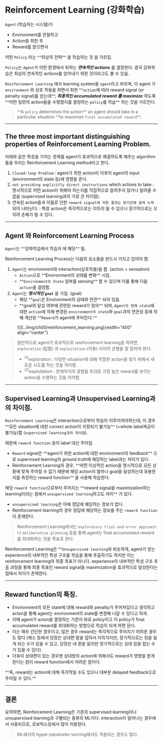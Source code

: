 # Reinforcement Learning (강화학습)

`Agent` (학습하는 시스템)가   

* Environment를 관찰하고  
* Action을 취한 후  
* Reward를 받으면서  

어떤 `Policy` 라는 ^^최상의 전략^^ 을 학습하는 것 을 가르킴.

`Policy`는 `Agent`가 어떤 환경에서 취하는 ***연속적인 actions*** 를 결정한다. 결국 강화학습은 최상의 연속적인 actions를 얻어내기 위한 것이라고도 볼 수 있음.

`Reinforcement Learning` 에서 learning system을 `agent`라고 부르며, 이 agent 가 `environment` 와 상호 작용을 하면서 취한 ^^`action`에 따라 reward signal (or penalty signal)를 얻는데^^, ***최종적인 accumulated reward 를 maximize*** 하도록 ^^어떤 일련의 action들을 수행할지를 결정하는 `policy`를 학습^^ 하는 것을 가르킨다.

> ^^A `policy` determines the action^^ an agent should take in a particular situation ^^to maximize `final accumulated reward`^^.

---

## The three most important distinguishing properties of Reinforcement Learning Problem.

아래와 같은 특징을 가지는 문제를 agent가 효과적으로 해결하도록 해주는 algorithm들을 우리는 Reinforcement Learning method라고 한다.

1. `Closed-loop Problem` : agent가 취한 action이 이후의 agent의 input (environment의 state 등)에 영향을 준다. 
2. `not providing explicitly direct instructions` which actions to take : 명시적으로 어떤 action이 취해야 하는지를 직접적으로 알려주지 않거나 알려줄 수 없음 (supervised learning과의 가장 큰 차이점).
3. 연속된 action들과 이들로 인한 `reward signal에 의한 결과는 장기간에 걸쳐 누적` 되어 나타난다. : 특정 action은 즉각적으로는 이득이 될 수 있으나 장기적으로는 오히려 손해가 될 수 있다.

---

## Agent 와 Reinforcement Learning Process

`Agent`는 ^^강화학습에서 학습자 에 해당^^ 됨.

Reinforcement Learning Process는 다음의 요소들을 반드시 가지고 있어야 함.

1. `Agent`는 environment와 interaction(상호작용)을 함. (action + sensation)
    - `Action`으로 ^^Environment의 상태를 변화^^ 시킴.
    - ^^`Environment의 State` 일부를 sensing^^ 할 수 있으며 이를 통해 다음 `action`을 결정함.
2. `Agent`는 ***명시적인 `goal`*** 을 가짐. (goal)
    - 해당 ^^`goal`은 Environment의 상태와 연관^^ 되어 있음.
    - ^^goal의 달성 여부에 관련된 reward가 정의^^ 되며, `Agent의 현재 state`에 대한 `action`에 의해 변경된 `environment의 state`와 `goal`과의 연관성 등에 의해 계산된 ^^`Reward`가 agent에 주어진다.^^

<figure markdown>
![](../img/ch00/reinforcement_learning.png){width="400" align="center"}
</figure>

> 일반적으로 agent가 효과적으로 reinforcement learning을 하려면, `exploration` (탐험) 과 `exploitation` (이용) 사이의 균형을 잘 잡아야 한다.  
>  
> * $^{(1)}$exploration : 다양한 situation에 대해 적절한 action을 찾기 위해서 새로운 시도를 하는 것을 의미함.  
> * $^{(2)}$exploitation : 현재까지의 경험을 토대로 가장 높은 reward를 보이는 action을 수행하는 것을 의미함.

---

## Supervised Learning과 Unsupervised Learning과의 차이점.

`Reinforcement Learning`은 interaction으로부터 학습이 이루어져야하는데, 이 경우 ^^모든 situation에 대한 correct action이 지정되기 불가능^^ (=whole label제공이 불가능)함 (`supervised learning과의 차이점`).  

때문에 `reward function` 등이 label 대신 주어짐. 

* `Reward` signal은 ^^agent가 취한 action에 대한 environment의 feedback^^ 으로 supervised learning의 ground truth에 해당하는 label과는 차이가 있다.  
*  Reinforcement Learning의 경우, ^^어떤 이상적인 action을 명시적으로 모든 상황에 맞게 주어질 수 없기 때문에 해당 action이 얼마나 goal을 달성하는데 유용한지를 측정하는 reward function^^ 을 사용헤 학습한다.

해당 `reward function`으로부터 주어지는 ^^reward signal을 maximization하는 learning이라는 점에서 `unsupervised learning`하고도 차이^^ 가 있다.

* `unsupervised learning`은 아예 정답에 해당하는 정보가 없다.
* Reinforcement learning의 경우 정답에 해당하는 정보를 주는 `reward function`이 존재한다.

> Reinforcement Learning에서는 `exploratory trial-and-error approach` 나 `deliberative planning` 등을 통해 agent는 final accumulated reward를 최대화하는 것을 목표로 한다.

Reinforcement Learning은 ^^`Unsupervised learning`와 비슷하게, agent가 얻는 experience의 내부적인 특성 구조를 학습을 통해 추출하기도 하지만 이는 reinforcement learning의 최종 목표가 아니다. experience의 내부적인 특성 구조 추출 과정을 통해 최종 목표인 reward signal을 maximization을 효과적으로 달성한다는 점에서 차이가 존재한다.  

---

## Reward function의 특징.

* Environment의 모든 state에 대해 reward와 penalty가 주어져있다고 생각하고 acton을 통해 agent는 environment의 state를 변경해 나갈 수 있다고 하자. 
* 이때 agent가 acton을 결정하는 기준이 바로 policy이고 이 policy가 final accumulated reward를 최대화하는 방향으로 학습이 되게 하면 된다. 
* 이는 매우 간단한 경우이고, 많은 경우 reward는 즉각적으로 주어지기 어려운 경우도 많다 (체스 등에서 당장은 상대편 말을 잡아서 이득이지만, 장기적으로는 킹을 잃게 되는 수가 있을 수 있고, 당장은 내 퀸을 잃지만 장기적으로는 상대 킹을 잡는 수가 있을 수 있다).
* 더욱이 상대편이 있는 경우엔 상대방의 action에 의해서도 reward가 영향을 받게 된다는 점이 reward function에서 어려운 점이다. 

^^즉, reward는 action에 대해 즉각적일 수도 있으나 대부분 delayed feedback으로 주어질 수 있다.^^

---

## 결론

요약하면, Reinforcement Learning은 기존의 supervised learning이나 unsupervised learning과 구별되는 종류의 ML이다. interaction이 일어나는 경우에서 사용되므로, 로보틱스등에서 많이 이용된다. 

> ML에서의 hyper-parameter tunning에서도 적용되는 경우도 많다.

